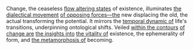 

Change, the ceaseless [flow altering states](3/1/3/3/3/2/.State%20Functions) of existence, illuminates [the dialectical movement](1/1/2/1/.Existential%20Dialectics) [of opposing forces—the](1/3/1/2/1/1/3/1/.Forces) new displacing the old, the actual transforming the potential. It mirrors the [temporal dynamic of](1/1/3/2/1/_Static-Dynamic) life's transitions, underpinning ontological shifts. Veiled [within the contours](1/2/1/1/1/3/1/3/.Boundaries) [of change are](1/1/2/2/.Change) [the insights into](3/1/3/3/1/2/1/3/3/.Insight) [the vitality of](3/3/2/2/2/1/3/.Rebirth%20and%20Renewal) existence, the ephemerality of form, and [the metamorphosis of](1/1/2/2/.Change) becoming.


